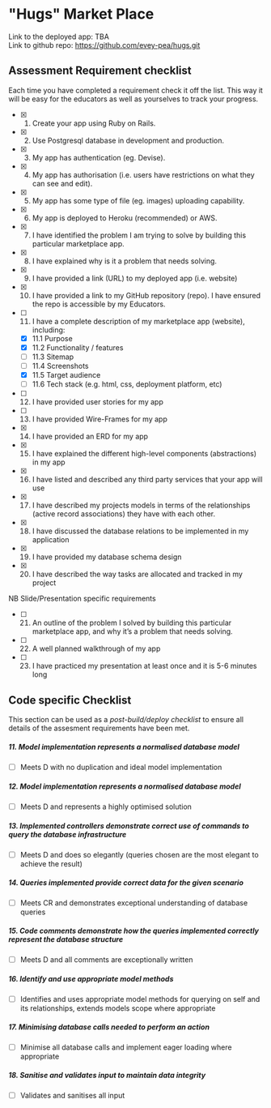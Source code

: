 # "Hugs" Market Place

Link to the deployed app: TBA  
Link to github repo: https://github.com/evey-pea/hugs.git 

## Assessment Requirement checklist 

Each time you have completed a requirement check it off the list. This way it will be easy for the educators as well as yourselves to track your progress.

- [x] 1. Create your app using Ruby on Rails.
- [x] 2. Use Postgresql database in development and production.
- [x] 3. My app has authentication (eg. Devise).
- [x] 4. My app has authorisation (i.e. users have restrictions on what they can see and edit).
- [x] 5. My app has some type of file (eg. images) uploading capability.
- [x] 6. My app is deployed to Heroku (recommended) or AWS.
- [x] 7. I have identified the problem I am trying to solve by building this particular marketplace app.
- [x] 8. I have explained why is it a problem that needs solving.
- [x] 9. I have provided a link (URL) to my deployed app (i.e. website)
- [x] 10. I have provided a link to my GitHub repository (repo). I have ensured the repo is accessible by my Educators.
- [ ] 11. I have a complete description of my marketplace app (website), including:  
  - [x] 11.1 Purpose  
  - [x] 11.2 Functionality / features  
  - [ ] 11.3 Sitemap  
  - [ ] 11.4 Screenshots  
  - [x] 11.5 Target audience  
  - [ ] 11.6 Tech stack (e.g. html, css, deployment platform, etc)  

- [ ] 12. I have provided user stories for my app
- [ ] 13. I have provided Wire-Frames for my app 
- [x] 14. I have provided an ERD for my app
- [x] 15. I have explained the different high-level components (abstractions) in my app
- [x] 16. I have listed and described any third party services that your app will use
- [x] 17. I have described my projects models in terms of the relationships (active record associations) they have with each other.
- [x] 18. I have discussed the database relations to be implemented in my application
- [x] 19. I have provided my database schema design
- [x] 20. I have described the way tasks are allocated and tracked in my project

NB Slide/Presentation specific requirements

- [ ] 21. An outline of the problem I solved by building this particular marketplace app, and why it’s a problem that needs solving.
- [ ] 22. A well planned walkthrough of my app
- [ ] 23. I have practiced my presentation at least once and it is 5-6 minutes long

## Code specific Checklist

This section can be used as a *post-build/deploy checklist* to ensure all details of the assesment requirements have been met.

##### 11. Model implementation represents a normalised database model


- [ ] Meets D with no duplication and ideal model implementation

##### 12. Model implementation represents a normalised database model


- [ ] Meets D and represents a highly optimised solution

##### 13. Implemented controllers demonstrate correct use of commands to query the database infrastructure


- [ ] Meets D and does so elegantly (queries chosen are the most elegant to achieve the result)

##### 14. Queries implemented provide correct data for the given scenario


- [ ] Meets CR and demonstrates exceptional understanding of database queries

##### 15. Code comments demonstrate how the queries implemented correctly represent the database structure


- [ ] Meets D and all comments are exceptionally written

##### 16. Identify and use appropriate model methods


- [ ] Identifies and uses appropriate model methods for querying on self and its relationships, extends models scope where appropriate

##### 17. Minimising database calls needed to perform an action


- [ ] Minimise all database calls and implement eager loading where appropriate

##### 18. Sanitise and validates input to maintain data integrity


- [ ] Validates and sanitises all input


